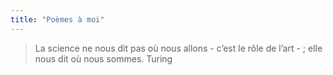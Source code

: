 ```yaml
---
title: "Poèmes à moi"
---
```


>La science ne nous dit pas où nous allons - c’est le rôle de l’art - ; elle nous dit où nous sommes. Turing
